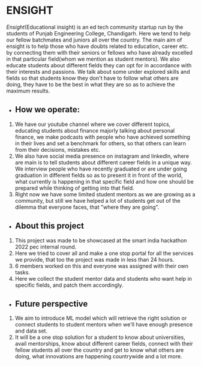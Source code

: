 # ENSIGHT

*Ensight*(Educational insight) is an ed tech community startup run by the students of Punjab Engineering College, Chandigarh. Here we tend to help our fellow batchmates and juniors all over the country. The main aim of ensight is to help those who have doubts related to education, career etc. by connecting them with their seniors or fellows who have already excelled in that particular field(whom we mention as student mentors). We also educate students about different fields they can opt for in accordance with their interests and passions. We talk about some under explored skills and fields so that students know they don't have to follow what others are doing, they have to be the best in what they are so as to achieve the maximum results.

+ ## How we operate:
1. We have our youtube channel where we cover different topics, educating students about finance majorly talking about personal finance, we make podcasts with people who have achieved something in their lives and set a benchmark for others, so that others can learn from their decisions, mistakes etc.
2. We also have social media presence on instagram and linkedIn, where are main is to tell students about different career fields in a unique way. We interview people who have recently graduated or are under going graduation in different fields so as to present it in front of the world, what currently is happening in that specific field and how one should be prepared while thinking of getting into that field.
3. Right now we have some limited student mentors as we are growing as a community, but still we have helped a lot of students get out of the dilemma that everyone faces, that "where they are going".

+ ## About this project
1. This project was made to be showcased at the smart india hackathon 2022 pec internal round.
2. Here we tried to cover all and make a one stop portal for all the services we provide, that too the project was made in less than 24 hours.
3. 6 members worked on this and everyone was assigned with their own tasks.
4. Here we collect the student mentor data and students who want help in specific fields, and patch them accordingly.

+ ## Future perspective 
1. We aim to introduce ML model which will retrieve the right solution or connect students to student mentors when we'll have enough presence and data set.
2. It will be a one stop solution for a student to know about universities, avail mentorships, know about different career fields, connect with their fellow students all over the country and get to know what others are doing, what innovations are happening countrywide and a lot more.
